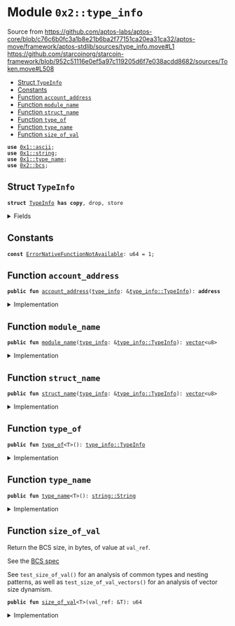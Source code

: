 
<a name="0x2_type_info"></a>

# Module `0x2::type_info`

Source from https://github.com/aptos-labs/aptos-core/blob/c76c6b0fc3a1b8e21b6ba2f77151ca20ea31ca32/aptos-move/framework/aptos-stdlib/sources/type_info.move#L1
https://github.com/starcoinorg/starcoin-framework/blob/952c51116e0ef5a97c119205d6f7e038acdd8682/sources/Token.move#L508


-  [Struct `TypeInfo`](#0x2_type_info_TypeInfo)
-  [Constants](#@Constants_0)
-  [Function `account_address`](#0x2_type_info_account_address)
-  [Function `module_name`](#0x2_type_info_module_name)
-  [Function `struct_name`](#0x2_type_info_struct_name)
-  [Function `type_of`](#0x2_type_info_type_of)
-  [Function `type_name`](#0x2_type_info_type_name)
-  [Function `size_of_val`](#0x2_type_info_size_of_val)


<pre><code><b>use</b> <a href="">0x1::ascii</a>;
<b>use</b> <a href="">0x1::string</a>;
<b>use</b> <a href="">0x1::type_name</a>;
<b>use</b> <a href="bcs.md#0x2_bcs">0x2::bcs</a>;
</code></pre>



<a name="0x2_type_info_TypeInfo"></a>

## Struct `TypeInfo`



<pre><code><b>struct</b> <a href="type_info.md#0x2_type_info_TypeInfo">TypeInfo</a> <b>has</b> <b>copy</b>, drop, store
</code></pre>



<details>
<summary>Fields</summary>


<dl>
<dt>
<code>account_address: <b>address</b></code>
</dt>
<dd>

</dd>
<dt>
<code>module_name: <a href="">vector</a>&lt;u8&gt;</code>
</dt>
<dd>

</dd>
<dt>
<code>struct_name: <a href="">vector</a>&lt;u8&gt;</code>
</dt>
<dd>

</dd>
</dl>


</details>

<a name="@Constants_0"></a>

## Constants


<a name="0x2_type_info_ErrorNativeFunctionNotAvailable"></a>



<pre><code><b>const</b> <a href="type_info.md#0x2_type_info_ErrorNativeFunctionNotAvailable">ErrorNativeFunctionNotAvailable</a>: u64 = 1;
</code></pre>



<a name="0x2_type_info_account_address"></a>

## Function `account_address`



<pre><code><b>public</b> <b>fun</b> <a href="type_info.md#0x2_type_info_account_address">account_address</a>(<a href="type_info.md#0x2_type_info">type_info</a>: &<a href="type_info.md#0x2_type_info_TypeInfo">type_info::TypeInfo</a>): <b>address</b>
</code></pre>



<details>
<summary>Implementation</summary>


<pre><code><b>public</b> <b>fun</b> <a href="type_info.md#0x2_type_info_account_address">account_address</a>(<a href="type_info.md#0x2_type_info">type_info</a>: &<a href="type_info.md#0x2_type_info_TypeInfo">TypeInfo</a>): <b>address</b> {
    <a href="type_info.md#0x2_type_info">type_info</a>.account_address
}
</code></pre>



</details>

<a name="0x2_type_info_module_name"></a>

## Function `module_name`



<pre><code><b>public</b> <b>fun</b> <a href="type_info.md#0x2_type_info_module_name">module_name</a>(<a href="type_info.md#0x2_type_info">type_info</a>: &<a href="type_info.md#0x2_type_info_TypeInfo">type_info::TypeInfo</a>): <a href="">vector</a>&lt;u8&gt;
</code></pre>



<details>
<summary>Implementation</summary>


<pre><code><b>public</b> <b>fun</b> <a href="type_info.md#0x2_type_info_module_name">module_name</a>(<a href="type_info.md#0x2_type_info">type_info</a>: &<a href="type_info.md#0x2_type_info_TypeInfo">TypeInfo</a>): <a href="">vector</a>&lt;u8&gt; {
    <a href="type_info.md#0x2_type_info">type_info</a>.module_name
}
</code></pre>



</details>

<a name="0x2_type_info_struct_name"></a>

## Function `struct_name`



<pre><code><b>public</b> <b>fun</b> <a href="type_info.md#0x2_type_info_struct_name">struct_name</a>(<a href="type_info.md#0x2_type_info">type_info</a>: &<a href="type_info.md#0x2_type_info_TypeInfo">type_info::TypeInfo</a>): <a href="">vector</a>&lt;u8&gt;
</code></pre>



<details>
<summary>Implementation</summary>


<pre><code><b>public</b> <b>fun</b> <a href="type_info.md#0x2_type_info_struct_name">struct_name</a>(<a href="type_info.md#0x2_type_info">type_info</a>: &<a href="type_info.md#0x2_type_info_TypeInfo">TypeInfo</a>): <a href="">vector</a>&lt;u8&gt; {
    <a href="type_info.md#0x2_type_info">type_info</a>.struct_name
}
</code></pre>



</details>

<a name="0x2_type_info_type_of"></a>

## Function `type_of`



<pre><code><b>public</b> <b>fun</b> <a href="type_info.md#0x2_type_info_type_of">type_of</a>&lt;T&gt;(): <a href="type_info.md#0x2_type_info_TypeInfo">type_info::TypeInfo</a>
</code></pre>



<details>
<summary>Implementation</summary>


<pre><code><b>native</b> <b>public</b> <b>fun</b> <a href="type_info.md#0x2_type_info_type_of">type_of</a>&lt;T&gt;(): <a href="type_info.md#0x2_type_info_TypeInfo">TypeInfo</a>;
</code></pre>



</details>

<a name="0x2_type_info_type_name"></a>

## Function `type_name`



<pre><code><b>public</b> <b>fun</b> <a href="">type_name</a>&lt;T&gt;(): <a href="_String">string::String</a>
</code></pre>



<details>
<summary>Implementation</summary>


<pre><code><b>public</b> <b>fun</b> <a href="">type_name</a>&lt;T&gt;(): <a href="_String">string::String</a>{
    <b>let</b> <a href="">ascii</a> = std::type_name::into_string(std::type_name::get&lt;T&gt;());
    std::string::utf8(std::ascii::into_bytes(<a href="">ascii</a>))
}
</code></pre>



</details>

<a name="0x2_type_info_size_of_val"></a>

## Function `size_of_val`

Return the BCS size, in bytes, of value at <code>val_ref</code>.

See the [BCS spec](https://github.com/diem/bcs)

See <code>test_size_of_val()</code> for an analysis of common types and
nesting patterns, as well as <code>test_size_of_val_vectors()</code> for an
analysis of vector size dynamism.


<pre><code><b>public</b> <b>fun</b> <a href="type_info.md#0x2_type_info_size_of_val">size_of_val</a>&lt;T&gt;(val_ref: &T): u64
</code></pre>



<details>
<summary>Implementation</summary>


<pre><code><b>public</b> <b>fun</b> <a href="type_info.md#0x2_type_info_size_of_val">size_of_val</a>&lt;T&gt;(val_ref: &T): u64 {
    // Return <a href="">vector</a> length of vectorized BCS representation.
    <a href="_length">vector::length</a>(&<a href="../doc/bcs.md#0x1_bcs_to_bytes">bcs::to_bytes</a>(val_ref))
}
</code></pre>



</details>
